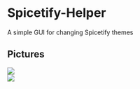 # Spicetify-Helper
A simple GUI for changing Spicetify themes

## Pictures
![](https://cdn.discordapp.com/attachments/947092663914623016/987779179951038504/unknown.png)
<br>
![](https://cdn.discordapp.com/attachments/947092663914623016/987779330694336562/unknown.png)
